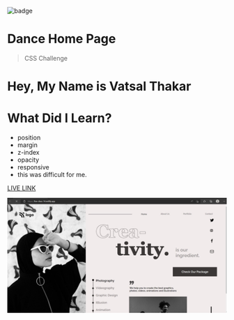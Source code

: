 ![badge](https://img.shields.io/badge/Live--class-Fourteen--Project-orange)

# Dance Home Page

> CSS Challenge

# Hey, My Name is Vatsal Thakar

# What Did I Learn?

- position
- margin
- z-index
- opacity
- responsive
- this was difficult for me.

[LIVE LINK](https://live-class-14.netlify.app/)

![Image](Assets/Fourteen.jpg)
